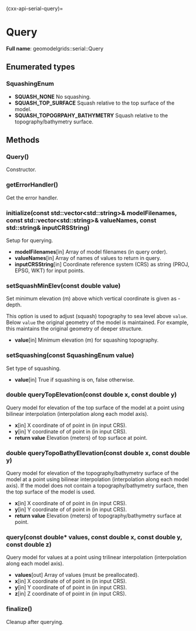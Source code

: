 (cxx-api-serial-query)=
# Query

**Full name**: geomodelgrids::serial::Query

## Enumerated types

### SquashingEnum

- **SQUASH_NONE** No squashing.
- **SQUASH_TOP_SURFACE** Squash relative to the top surface of the model.
- **SQUASH_TOPOGRPAHY_BATHYMETRY** Squash relative to the topography/bathymetry surface.

## Methods

### Query()

Constructor.

### getErrorHandler()

Get the error handler.

### initialize(const std::vector\<std::string\>& modelFilenames, const std::vector\<std::string\>& valueNames, const std::string& inputCRSString)

Setup for querying.

- **modelFilenames**[in] Array of model filenames (in query order).
- **valueNames**[in] Array of names of values to return in query.
- **inputCRSString**[in] Coordinate reference system (CRS) as string (PROJ, EPSG, WKT) for input points.

### setSquashMinElev(const double value)

Set minimum elevation (m) above which vertical coordinate is given as -depth.

This option is used to adjust (squash) topography to sea level above `value`. Below `value` the original geometry of the model is maintained. For example, this maintains the original geometry of deeper structure.

- **value**[in] Minimum elevation (m) for squashing topography.

### setSquashing(const SquashingEnum value)

Set type of squashing.

- **value**[in] True if squashing is on, false otherwise.

### double queryTopElevation(const double x, const double y)

Query model for elevation of the top surface of the model at a point using bilinear interpolation (interpolation along each model axis).

- **x**[in] X coordinate of of point in (in input CRS).
- **y**[in] Y coordinate of of point in (in input CRS).
- **return value** Elevation (meters) of top surface at point.

### double queryTopoBathyElevation(const double x, const double y)

Query model for elevation of the topography/bathymetry surface of the model at a point using bilinear interpolation (interpolation along each model axis). If the model does not contain a topography/bathymetry surface, then the top surface of the model is used.

- **x**[in] X coordinate of of point in (in input CRS).
- **y**[in] Y coordinate of of point in (in input CRS).
- **return value** Elevation (meters) of topography/bathymetry surface at point.

### query(const double* values, const double x, const double y, const double z)

Query model for values at a point using trilinear interpolation (interpolation along each model axis).

- **values**[out] Array of values (must be preallocated).
- **x**[in] X coordinate of of point in (in input CRS).
- **y**[in] Y coordinate of of point in (in input CRS).
- **z**[in] Z coordinate of of point in (in input CRS).

### finalize()

Cleanup after querying.
